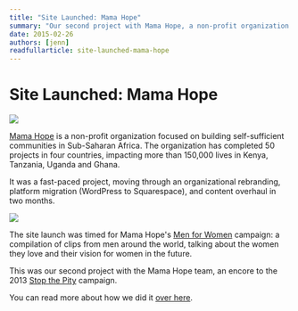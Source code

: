 ```yaml
---
title: "Site Launched: Mama Hope"
summary: "Our second project with Mama Hope, a non-profit organization focused on building self-sufficient communities in Sub-Saharan Africa."
date: 2015-02-26
authors: [jenn]
readfullarticle: site-launched-mama-hope
---
```


# Site Launched: Mama Hope

<a href="//mamahope.org/"><img src="/assets/img/blog/2015-03-08_1.png" class="center-element border-all"></a>

<a href="//mamahope.org/">Mama Hope</a> is a non-profit organization focused on building self-sufficient communities in Sub-Saharan Africa. The organization has completed 50 projects in four countries, impacting more than 150,000 lives in Kenya, Tanzania, Uganda and Ghana.

It was a fast-paced project, moving through an organizational rebranding, platform migration (WordPress to Squarespace), and content overhaul in two months.

<a href="//mamahope.org/"><img src="/assets/img/blog/2015-03-08_2.png" class="center-element border-all"></a>

The site launch was timed for Mama Hope's <a href="//www.mamahope.org/unlock-potential/">Men for Women</a> campaign: a compilation of clips from men around the world, talking about the women they love and their vision for women in the future.

This was our second project with the Mama Hope team, an encore to the 2013 <a href="/work/stop-the-pity/">Stop the Pity</a> campaign.

You can read more about how we did it <a href="/blog/does-this-look-like-a-squarespace">over here</a>.
